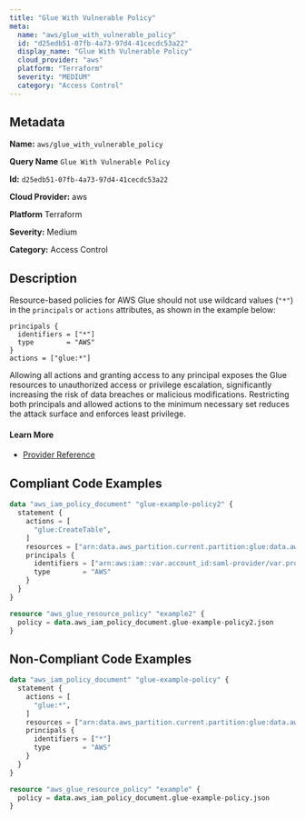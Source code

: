 ```yaml
---
title: "Glue With Vulnerable Policy"
meta:
  name: "aws/glue_with_vulnerable_policy"
  id: "d25edb51-07fb-4a73-97d4-41cecdc53a22"
  display_name: "Glue With Vulnerable Policy"
  cloud_provider: "aws"
  platform: "Terraform"
  severity: "MEDIUM"
  category: "Access Control"
---
```

## Metadata

**Name:** `aws/glue_with_vulnerable_policy`

**Query Name** `Glue With Vulnerable Policy`

**Id:** `d25edb51-07fb-4a73-97d4-41cecdc53a22`

**Cloud Provider:** aws

**Platform** Terraform

**Severity:** Medium

**Category:** Access Control

## Description
Resource-based policies for AWS Glue should not use wildcard values (`"*"`) in the `principals` or `actions` attributes, as shown in the example below:

```
principals {
  identifiers = ["*"]
  type        = "AWS"
}
actions = ["glue:*"]
```

Allowing all actions and granting access to any principal exposes the Glue resources to unauthorized access or privilege escalation, significantly increasing the risk of data breaches or malicious modifications. Restricting both principals and allowed actions to the minimum necessary set reduces the attack surface and enforces least privilege.

#### Learn More

 - [Provider Reference](https://registry.terraform.io/providers/hashicorp/aws/latest/docs/resources/glue_resource_policy#policy)


## Compliant Code Examples
```terraform
data "aws_iam_policy_document" "glue-example-policy2" {
  statement {
    actions = [
      "glue:CreateTable",
    ]
    resources = ["arn:data.aws_partition.current.partition:glue:data.aws_region.current.name:data.aws_caller_identity.current.account_id:*"]
    principals {
      identifiers = ["arn:aws:iam::var.account_id:saml-provider/var.provider_name"]
      type        = "AWS"
    }
  }
}

resource "aws_glue_resource_policy" "example2" {
  policy = data.aws_iam_policy_document.glue-example-policy2.json
}

```
## Non-Compliant Code Examples
```terraform
data "aws_iam_policy_document" "glue-example-policy" {
  statement {
    actions = [
      "glue:*",
    ]
    resources = ["arn:data.aws_partition.current.partition:glue:data.aws_region.current.name:data.aws_caller_identity.current.account_id:*"]
    principals {
      identifiers = ["*"]
      type        = "AWS"
    }
  }
}

resource "aws_glue_resource_policy" "example" {
  policy = data.aws_iam_policy_document.glue-example-policy.json
}

```